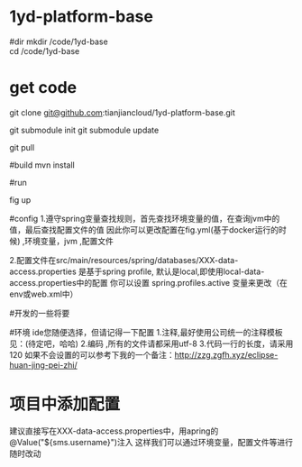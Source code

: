 # 1yd-platform-base
#dir
mkdir /code/1yd-base  
cd /code/1yd-base  

# get  code
git clone git@github.com:tianjiancloud/1yd-platform-base.git

git submodule init
git submodule update

git pull

#build
mvn install

#run

fig up

#config
1.遵守spring变量查找规则，首先查找环境变量的值，在查询jvm中的值，最后查找配置文件的值
  因此你可以更改配置在fig.yml(基于docker运行的时候) ,环境变量，jvm ,配置文件
  
2.配置文件在src/main/resources/spring/databases/XXX-data-access.properties
是基于spring profile, 默认是local,即使用local-data-access.properties中的配置
你可以设置 spring.profiles.active 变量来更改（在env或web.xml中）


#开发的一些将要

#环境
ide您随便选择，但请记得一下配置
1.注释,最好使用公司统一的注释模板 见：(待定吧，哈哈)
2.编码 ,所有的文件请都采用utf-8
3.代码一行的长度，请采用120
如果不会设置的可以参考下我的一个备注：http://zzg.zgfh.xyz/eclipse-huan-jing-pei-zhi/

# 项目中添加配置
建议直接写在XXX-data-access.properties中，用apring的 @Value("${sms.username}")注入
这样我们可以通过环境变量，配置文件等进行随时改动











